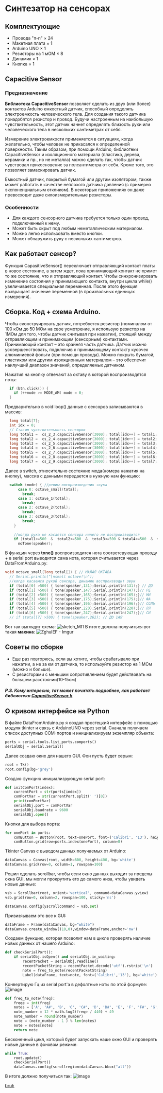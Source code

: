 # Синтезатор на сенсорах
## Комплектующие 
+ Провода "п-п" × 24
+ Макетная плата × 1
+ Arduino UNO × 1
+ Резисторы на 1 мОМ × 8
+ Динамик × 1
+ Кнопка × 1

## Capacitive Sensor
### Предназначение

**Библиотека CapacitiveSensor** позволяет сделать из двух (или более) контактов Arduino емкостный датчик, способный определять электроемкость человеческого тела. Для создания такого датчика понадобятся резистор и провод. Будучи настроенным на наибольшую чувствительность, этот датчик начнет определять близость руки или человеческого тела в нескольких сантиметрах от себя.

Измерение электроемкости применяется в ситуациях, когда желательно, чтобы человек не прикасался к определенной поверхности. Таким образом, при помощи Arduino, библиотеки CapacitiveSensor и изоляционного материала (пластика, дерева, керамики и пр., но не металла) можно сделать так, чтобы датчик чувствовал прикосновение за полсантиметра от себя. Кроме того, это позволяет замаскировать датчик.

Емкостный датчик, покрытый бумагой или другим изолятором, также может работать в качестве неплохого датчика давления (с примерно экспоненциальным откликом). В некоторых приложениях он даже превосходит даже силоизмерительные резисторы.

### Особенности ###

+ Для каждого сенсорного датчика требуется только один провод, подключенный к нему.
+ Может быть скрыт под любым неметаллическим материалом.
+ Можно легко использовать вместо кнопки.
+ Может обнаружить руку с нескольких сантиметров.

## Как работает сенсор?
Функция CapasitiveSensor() переключает отправляющий контакт платы в новое состояние, а затем ждет, пока принимающий контакт не примет то же состояние, что и отправляющий контакт. Чтобы синхронизировать изменение состояния у принимающего контакта, внутри цикла while() увеличивается специальная переменная. После этого функция возвращает значение переменной (в произвольных единицах измерения).

## Сборка. Код + схема Arduino.
Чтобы сконструировать датчик, потребуется резистор (номиналом от 100 кОм до 50 МОм на свое усмотрение, я использую резистор на 1МОм для того, чтобы датчик считывал при нажатии), стоящий между отправляющим и принимающим (сенсорным) контактами. Принимающий контакт – это крайняя часть датчика. Датчик можно усовершенствовать, подключив к принимающему контакту кусочек алюминиевой фольги (при помощи провода). Можно покрыть бумагой, пластиком или другим изоляционным материалом – это обеспечит наилучший диапазон значений, определяемых датчиком.

Нажатия на кнопку отвечают за октаву в которой воспроизводятся ноты:
```c++
  if (btn.click()) {
    if (++mode >= MODE_AM) mode = 0;
  }
```
Предварительно в void loop() данные с сенсоров записываются в массив:
```c++
  long total[7];
  int idx = 0;
  // Ставим чувствительность сенсоров
  long total1 =  cs_2_3.capacitiveSensor(3000); total[idx++] = total1; 
  long total2 =  cs_2_4.capacitiveSensor(3000); total[idx++] = total2; 
  long total3 =  cs_2_5.capacitiveSensor(3000); total[idx++] = total3; 
  long total4 =  cs_2_6.capacitiveSensor(3000); total[idx++] = total4; 
  long total5 =  cs_2_7.capacitiveSensor(3000); total[idx++] = total5; 
  long total6 =  cs_2_8.capacitiveSensor(3000); total[idx++] = total6; 
  long total7 =  cs_2_9.capacitiveSensor(3000); total[idx++] = total7; 
```
Далее в switch, относительно состояние мода(номера нажатия на кнопку), массив с данными передается в нужную нам функцию:
```c++
  switch (mode) { //режим воспроизведения звука
      case 0: octave_small(total);
        break;
      case 1: octave_1(total);
        break;
      case 2: octave_2(total);
        break;
      case 3: octave_3(total);
        break;
    }
    
    //когда рука не касается сенсора ничего не воспроизводится
    if (total1<=500  &  total2<=500  &  total3<=500 & total4<=500  &  total5<=500  &  total6<=500 &  total7<=500/* &  total8<=500*/)
      noTone(speaker);
```
В функции через **tone()** воспроизводится нота соответсвующая проводу + в serial port выводится сама нота, которая считывается через DataFromArduino.py:
```c++
void octave_small(long total[]) { // МАЛАЯ ОКТАВА
  // Serial.println("\nsmall octave!\n");
  //когда касаемся рукой сенсора, динамик воспроизводит звук
  if (total[0] >500) { tone(speaker,131);Serial.println(131);} // ДО
  if (total[1] >500) { tone(speaker,147);Serial.println(147);}// РЕ
  if (total[2] >500) { tone(speaker,165);Serial.println(165);}// МИ
  if (total[3] >500) { tone(speaker,175);Serial.println(175);}// ФА
  if (total[4] >500) { tone(speaker,196);Serial.println(196);}// СОЛЬ
  if (total[5] >500) { tone(speaker,220);Serial.println(220);}// ЛЯ
  if (total[6] >500) { tone(speaker,247);Serial.println(247);}// СИ
  // if (total[7] >500) { tone(speaker,262); // ДО 1АЯ
```


Вот так выглядит схема:
![sketch_МП](https://user-images.githubusercontent.com/97258310/208322738-8a14aaff-c7e2-4181-aef6-16e3ccb47c1e.png)
В итоге должна получиться вот такая __махина__:
![ZghuIEF - Imgur](https://user-images.githubusercontent.com/97258310/208322773-da2b7f1d-0b79-41a9-a469-960b79f090f6.jpg)

## Советы по сборке
+ Еще раз повторюсь, если вы хотите, чтобы срабатывало при нажатии, а не за км от датчика, то используйте резистор на 1 МОм (можно и больше).
+ С резисторами с меньшим сопротивлением будет действовать на большем расстоянии(10-15см)

##### P.S. Кому интересно, тот может почитать подробнее, как работает библиотека [CapacitiveSensor.h](https://playground.arduino.cc/Main/CapacitiveSensor/)

## О кривом интерфейсе на Python
В файле DataFromArduino.py я создал простецкий интерфейс с помощью модуля tkinter и связь c ArduinoUNO через serial. 
Сначала получаем список доступных COM-портов и инициализируем экземпляр объекта:
```python
ports = serial.tools.list_ports.comports()
serialObj = serial.Serial()
```
Далее создаю окно для нашего GUI. Фон пусть будет серым:
```python
root = Tk()
root.config(bg='grey')
```
Создаю функцию инициализрующую serial port:
```python
def initComPort(index):
    currentPort = str(ports[index])
    comPortVar = str(currentPort.split(' ')[0])
    print(comPortVar)
    serialObj.port = comPortVar
    serialObj.baudrate = 9600
    serialObj.open()
```
Кнопки для выбора порта:
```python
for onePort in ports:
    comButton = Button(root, text=onePort, font=('Calibri', '13'), height=1, width=45, command =  functools.partial(initComPort, index = ports.index(onePort)))
    comButton.grid(row=ports.index(onePort), column=0)
```
Tkinter Canvas с выводом данных получаемых от Arduino:

```python
dataCanvas = Canvas(root, width=600, height=400, bg='white')
dataCanvas.grid(row=0, column=1, rowspan=100)
```
Решил сделать scrollbar, чтобы если окно данных выходит за пределы окна GUI, мы могли прокрутить его до самого низа, чтобы увидеть новые данные:
```python
vsb = Scrollbar(root, orient='vertical', command=dataCanvas.yview)
vsb.grid(row=0, column=2, rowspan=100, sticky='ns')

dataCanvas.config(yscrollcommand = vsb.set)
```
Привизяываем это все к GUI:
```python
dataFrame = Frame(dataCanvas, bg="white")
dataCanvas.create_window((10,0),window=dataFrame,anchor='nw')
```
Создаем функцию, которая позволит нам в цикле проверять наличие новых данных от нашего Arduino:
```python
def checkSerialPort():
    if serialObj.isOpen() and serialObj.in_waiting:
        recentPacket = serialObj.readline()
        recentPacketString = recentPacket.decode('utf').rstrip('\n')
        note = freq_to_note(recentPacketString)
        Label(dataFrame, text=note, font=('Calibri','13'), bg='white').pack()
```
Конвертирую Гц из serial port'a в дефолтные ноты по этой формуле:
![image](https://user-images.githubusercontent.com/97258310/208324749-2909a629-a353-4ec0-ba90-7856018e18e9.png)
```python
def freq_to_note(freq):
    freqe = int(freq)
    notes = ['A', 'A#', 'B', 'C', 'C#', 'D', 'D#', 'E', 'F', 'F#', 'G', 'G#']
    note_number = 12 * math.log2(freqe / 440) + 49  
    note_number = round(note_number)  
    note = (note_number - 1 ) % len(notes)
    note = notes[note]
    return note
```
Бесконечный цикл, который будет запускать наше окно GUI и проверять новые данные в фоновом режиме:
```python
while True:
    root.update()
    checkSerialPort()
    dataCanvas.config(scrollregion=dataCanvas.bbox("all"))
```
В итоге должно получиться так:
![image](https://user-images.githubusercontent.com/97258310/208325030-500cc474-c286-4327-96ee-2444472383d0.png)

[bruh](https://r.mtdv.me/xJsAWIXPkH)





